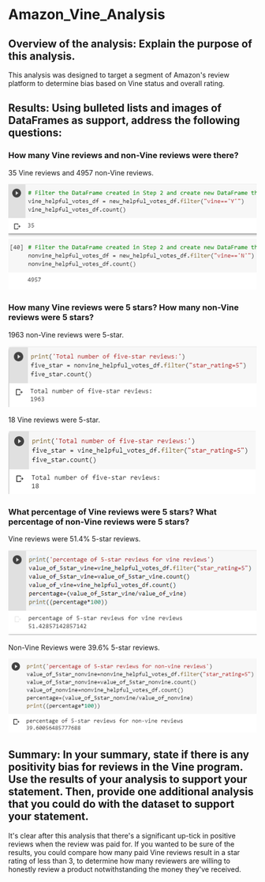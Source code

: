 # Amazon_Vine_Analysis
## Overview of the analysis: Explain the purpose of this analysis.

This analysis was designed to target a segment of Amazon's review platform to determine bias based on Vine status and overall rating.

## Results: Using bulleted lists and images of DataFrames as support, address the following questions:

### How many Vine reviews and non-Vine reviews were there?
35 Vine reviews and 4957 non-Vine reviews.

![](https://github.com/KiraLivingston/Amazon_Vine_Analysis/raw/main/resources/Vine_and_Non-Vine.png)


### How many Vine reviews were 5 stars? How many non-Vine reviews were 5 stars?

1963 non-Vine reviews were 5-star.

![](https://github.com/KiraLivingston/Amazon_Vine_Analysis/raw/main/resources/5star_nonvine.png)

18 Vine reviews were 5-star.

![](https://github.com/KiraLivingston/Amazon_Vine_Analysis/raw/main/resources/5star_vine.png)


### What percentage of Vine reviews were 5 stars? What percentage of non-Vine reviews were 5 stars?
Vine reviews were 51.4% 5-star reviews.

![](https://github.com/KiraLivingston/Amazon_Vine_Analysis/raw/main/resources/percent_vine.png)

Non-Vine Reviews were 39.6% 5-star reviews.

![](https://github.com/KiraLivingston/Amazon_Vine_Analysis/raw/main/resources/percent_nonvine.png)

## Summary: In your summary, state if there is any positivity bias for reviews in the Vine program. Use the results of your analysis to support your statement. Then, provide one additional analysis that you could do with the dataset to support your statement.

It's clear after this analysis that there's a significant up-tick in positive reviews when the review was paid for. If you wanted to be sure of the results, you could compare how many paid Vine reviews result in a star rating of less than 3, to determine how many reviewers are willing to honestly review a product notwithstanding the money they've received.
